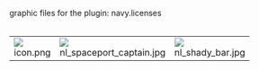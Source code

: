 graphic files for the plugin: navy.licenses<br>
<br>
<table>
	<tr>
		<td><img src="https://github.com/zuckung/endless-sky-plugins/blob/main/myplugins/navy.licenses/icon.png?raw=true"><br>
		icon.png</td>
		<td><img src="https://github.com/zuckung/endless-sky-plugins/blob/main/myplugins/navy.licenses/images/scene/nl_spaceport_captain.jpg?raw=true"><br>
		nl_spaceport_captain.jpg</td>
		<td><img src="https://github.com/zuckung/endless-sky-plugins/blob/main/myplugins/navy.licenses/images/scene/nl_shady_bar.jpg?raw=true"><br>
		nl_shady_bar.jpg</td>
	</tr>
</table>
